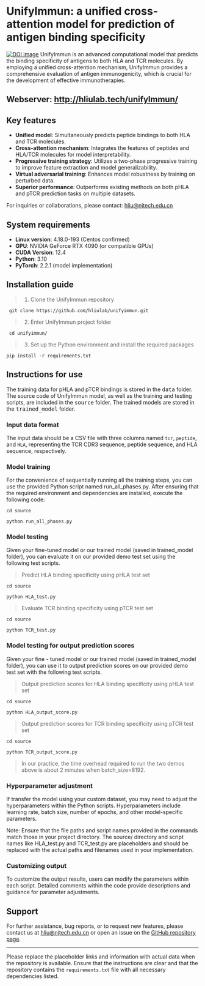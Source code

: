 # UnifyImmun: a unified cross-attention model for prediction of antigen binding specificity 
[![DOI image](https://zenodo.org/badge/DOI/10.5281/zenodo.14282419.svg)](https://doi.org/10.5281/zenodo.14282419)
UnifyImmun is an advanced computational model that predicts the binding specificity of antigens to both HLA and TCR molecules. By employing a unified cross-attention mechanism, UnifyImmun provides a comprehensive evaluation of antigen immunogenicity, which is crucial for the development of effective immunotherapies.

## Webserver: http://hliulab.tech/unifylmmun/

## Key features
- **Unified model**: Simultaneously predicts peptide bindings to both HLA and TCR molecules.
- **Cross-attention mechanism**: Integrates the features of peptides and HLA/TCR molecules for model interpretability.
- **Progressive training strategy**: Utilizes a two-phase progressive training to improve feature extraction and model generalizability.
- **Virtual adversarial training**: Enhances model robustness by training on perturbed data.
- **Superior performance**: Outperforms existing methods on both pHLA and pTCR prediction tasks on multiple datasets.

For inquiries or collaborations, please contact: hliu@njtech.edu.cn

## System requirements
- **Linux version**: 4.18.0-193 (Centos confirmed)
- **GPU**: NVIDIA GeForce RTX 4090 (or compatible GPUs)
- **CUDA Version**: 12.4
- **Python**: 3.10
- **PyTorch**: 2.2.1 (model implementation)

## Installation guide
>1. Clone the UnifyImmun repository

` git clone https://github.com/hliulab/unifyimmun.git`

>2. Enter UnifyImmun project folder

` cd unifyimmun/`

>3. Set up the Python environment and install the required packages
   
` pip install -r requirements.txt `

## Instructions for use
The training data for pHLA and pTCR bindings is stored in the <kbd>data</kbd> folder. The source code of UnifyImmun model, as well as the training and testing scripts, are included in the <kbd>source</kbd> folder. The trained models are stored in the <kbd>trained_model</kbd> folder.

### Input data format
The input data should be a CSV file with three columns named `tcr`, `peptide`, and `HLA`, representing the TCR CDR3 sequence, peptide sequence, and HLA sequence, respectively.

### Model training
For the convenience of sequentially running all the training steps, you can use the provided Python script named run_all_phases.py. After ensuring that the required environment and dependencies are installed, execute the following code:

`cd source`

`python run_all_phases.py`



### Model testing
Given your fine-tuned model or our trained model (saved in trained_model folder), you can evaluate it on our provided demo test set using the following test scripts.
>Predict HLA binding specificity using pHLA test set

`cd source`

`python HLA_test.py`

>Evaluate TCR binding specificity using pTCR test set

`cd source`

`python TCR_test.py`


### Model testing for output prediction scores
Given your fine - tuned model or our trained model (saved in trained_model folder), you can use it to output prediction scores on our provided demo test set with the following test scripts.
>Output prediction scores for HLA binding specificity using pHLA test set

`cd source`

`python HLA_output_score.py`

>Output prediction scores for TCR binding specificity using pTCR test set

`cd source`

`python TCR_output_score.py`

> In our practice, the time overhead required to run the two demos above is about 2 minutes when batch_size=8192.


### Hyperparameter adjustment
If transfer the model using your custom dataset, you may need to adjust the hyperparameters within the Python scripts. Hyperparameters include learning rate, batch size, number of epochs, and other model-specific parameters.

Note: Ensure that the file paths and script names provided in the commands match those in your project directory. The source/ directory and script names like HLA_test.py and TCR_test.py are placeholders and should be replaced with the actual paths and filenames used in your implementation.

### Customizing output
To customize the output results, users can modify the parameters within each script. Detailed comments within the code provide descriptions and guidance for parameter adjustments.

## Support
For further assistance, bug reports, or to request new features, please contact us at hliu@njtech.edu.cn or open an issue on the [GitHub repository page](https://github.com/hliulab/unifyimmun).

---

Please replace the placeholder links and information with actual data when the repository is available. Ensure that the instructions are clear and that the repository contains the `requirements.txt` file with all necessary dependencies listed.
